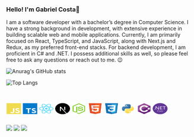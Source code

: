 ### Hello! I'm Gabriel Costa👋
I am a software developer with a bachelor’s degree in Computer Science. I have a strong background in development, with extensive experience in building scalable web and mobile applications. Currently, I am primarily focused on React, TypeScript, and JavaScript, along with Next.js and Redux, as my preferred front-end stacks. For backend development, I am proficient in C# and .NET. I possess additional skills as well, so please feel free to ask any questions or reach out to me. 😉

  ![Anurag's GitHub stats](https://github-readme-stats.vercel.app/api?username=gphelipe1&theme=tokyonight&show_icons=true)
  
  ![Top Langs](https://github-readme-stats.vercel.app/api/top-langs/?username=gphelipe1&theme=tokyonight&layout=compact&hide_title=true)
  ##
<div style="display: inline_block"><br>
  <img align="center" alt="gab-Js" height="30" width="40" src="https://raw.githubusercontent.com/devicons/devicon/master/icons/javascript/javascript-plain.svg">
  <img align="center" alt="gab-Ts" height="30" width="40" src="https://raw.githubusercontent.com/devicons/devicon/master/icons/typescript/typescript-plain.svg">
  <img align="center" alt="gab-React" height="30" width="40" src="https://raw.githubusercontent.com/devicons/devicon/master/icons/react/react-original.svg">
    <img align="center" alt="gab-nextjs" height="30" width="40" src="https://raw.githubusercontent.com/devicons/devicon/master/icons/nextjs/nextjs-original.svg">
  <img align="center" alt="gab-nextjs" height="30" width="40" style="background: white;" src="https://raw.githubusercontent.com/devicons/devicon/master/icons/nodejs/nodejs-original.svg">
  <img align="center" alt="gab-HTML" height="30" width="40" src="https://raw.githubusercontent.com/devicons/devicon/master/icons/html5/html5-original.svg">
  <img align="center" alt="gab-CSS" height="30" width="40" src="https://raw.githubusercontent.com/devicons/devicon/master/icons/css3/css3-original.svg">
  <img align="center" alt="gab-Python" height="30" width="40" src="https://raw.githubusercontent.com/devicons/devicon/master/icons/python/python-original.svg">
  <img align="center" alt="gab-Csharp" height="30" width="40" src="https://raw.githubusercontent.com/devicons/devicon/master/icons/csharp/csharp-original.svg">
    <img align="center" alt="gab-dotnet" height="30" width="40" src="https://raw.githubusercontent.com/devicons/devicon/master/icons/dotnetcore/dotnetcore-original.svg">
</div>

  ##
  
  <div> 
  <a href="https://instagram.com/gphelipe1" target="_blank"><img src="https://img.shields.io/badge/-Instagram-%23E4405F?style=for-the-badge&logo=instagram&logoColor=white" target="_blank"></a>
  <a href = "mailto:gpcfreitas@gmail.com"><img src="https://img.shields.io/badge/-Gmail-%23333?style=for-the-badge&logo=gmail&logoColor=white" target="_blank"></a>
  <a href="https://www.linkedin.com/in/gabriel-costa-794596167/" target="_blank"><img src="https://img.shields.io/badge/-LinkedIn-%230077B5?style=for-the-badge&logo=linkedin&logoColor=white" target="_blank"></a> 
  
</div>
